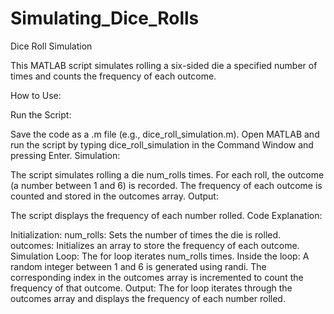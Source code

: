 # Simulating_Dice_Rolls
Dice Roll Simulation

This MATLAB script simulates rolling a six-sided die a specified number of times and counts the frequency of each outcome.

How to Use:

Run the Script:

Save the code as a .m file (e.g., dice_roll_simulation.m).
Open MATLAB and run the script by typing dice_roll_simulation in the Command Window and pressing Enter.
Simulation:

The script simulates rolling a die num_rolls times.
For each roll, the outcome (a number between 1 and 6) is recorded.
The frequency of each outcome is counted and stored in the outcomes array.
Output:

The script displays the frequency of each number rolled.
Code Explanation:

Initialization:
num_rolls: Sets the number of times the die is rolled.
outcomes: Initializes an array to store the frequency of each outcome.
Simulation Loop:
The for loop iterates num_rolls times.
Inside the loop:
A random integer between 1 and 6 is generated using randi.
The corresponding index in the outcomes array is incremented to count the frequency of that outcome.
Output:
The for loop iterates through the outcomes array and displays the frequency of each number rolled.
